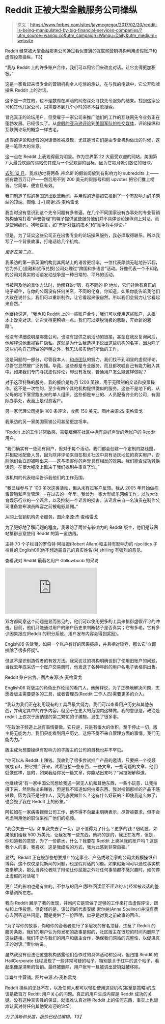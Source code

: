 # Reddit 正被大型金融服务公司操纵

> 原文：<https://www.forbes.com/sites/jaymcgregor/2017/02/20/reddit-is-being-manipulated-by-big-financial-services-companies/?utm_source=wanqu.co&utm_campaign=Wanqu+Daily&utm_medium=website>

Reddit 经常被大型金融服务公司通过看似普通的互联网营销机构利用虚假账户和虚假投票操纵。T3】

“我与 Reddit 上的许多账户合作，我们可以用它们来改变对话。让它变得更加积极。”

这是一家看起来很专业的营销机构令人吃惊的承认，在与我的电话中，它公开吹嘘操纵 Reddit 上的对话。

这不是一次性的，也不是数周在黑暗的网络深处寻找先令服务的结果。找到这家公司和其他几家公司，只需要不到几个小时的基本谷歌搜索。

冒充真正的论坛用户，但受雇于一家公司来推广他们的工作的互联网先令业务正在蓬勃发展。已经很久了。从[虚假的亚马逊评论](https://www.cnet.com/uk/news/amazon-continues-crack-down-on-alleged-fake-reviews-site/)到[美国军队的社交媒体](https://www.theguardian.com/technology/2011/mar/17/us-spy-operation-social-networks)，评论操纵和互联网论坛的概念一样古老。

 <fbs-ad position="inread" progressive="" ad-id="article-0-inread" aria-hidden="true" role="presentation">虚假的评论和虚假的对话很难被发现，尤其是当它们是由专业机构做出的时候，这是一笔巨大的生意。

这一点在 Reddit 上表现得最为明显。作为世界第 22 大最受欢迎的网站，美国第 7 大最受欢迎的网站使其成为一个受欢迎的目标，因为它每月吸引数亿的眼球。

[去年 12 月](http://www.forbes.com/sites/jaymcgregor/2016/12/14/how-we-bought-reddit-for-200/#6102cd3f7e14)，我成功地将两条 *完全是* 的假新闻放到有影响力的 subreddits 上——拥有数百万订户——然后用不到 200 美元的假账号和假 upvotes 把它们推上榜首。它简单、便宜且有效。

 <fbs-accordion class="expandable" current="-1">我们制造了假的英国退出欧盟新闻，并用假的选票把它推到了一个有影响力的子网站的顶端。图像...[+] 鸣谢:杰·麦格雷戈</fbs-accordion> 

我当时没有意识到这个先令问题有多普遍。在几个不同国家设有办事处的专业营销机构通常打着“声誉管理”的幌子提供这些服务他们并不具体谈论操纵网上对话，而是使用编码，狗哨语言，如“有针对性的技术”和“竞争对手诽谤。”

但是，为了证实这些公司正在出售专业的论坛操纵服务，我必须取得联系。所以我写了一个背景故事，打电话给几个机构。

*更多在第二页...*

我采访的第一家英国机构比其网站上的语言更坦率。一位代表厚颜无耻地告诉我，它为外汇(金融和货币兑换)公司处理过“跨国和多语言”活动。好像代表一个不知名的公司对真实的话语发动战争是一种日常的、平凡的活动。

当被问及他的具体方法时，他解释说:“嗯，有不同的 IP 地址，它们背后有真正的电子邮件，与你的公司没有任何关系，不同的化身，你知道，如果你能告诉我他们大致在说什么，我们可以重新制作，让它看起来很自然。所以我们会努力让它看起来自然。”

他继续说道，“我也和 Reddit 上的一些账户合作，我们可以使用这些账户，从根本上改变对话。让它变得更积极一点。我们可以摆脱消极的思路，开始新的思路”。

他没有详细说明是哪些公司，也没有提供之前活动的链接，甚至在我反复询问后，他解释说他重视客户隐私。这就是为什么我选择不说出这些机构的名字，因为除了这些机构自己所做的声明之外，我无法核实他们所做的工作。

这是问题的一部分，尽管我本人、[和点团队](https://www.youtube.com/pointreport)的努力，我们找不到明显的虚假评论，尽管它显然被广泛传播。毕竟，这些都是专业服务，而且都吹嘘自己有能力融入其中。如果我们专门寻找虚假评论，却没有发现，普通用户怎么能这样做呢？

对于这项特殊的服务，我的报价是每月 1200 英镑，用于无限制的交谈和投票操作。这不是一次性的，至少有四个其他机构提供类似的服务。这些不是地下的、从父母的地下室里跑出来的单人组织。这些都是专业的、人员配备齐全的公司，有国际办事处，表面上是付费客户。

 <fbs-accordion>另一家代理公司提供 100 条评论，收费 150 美元。图片来源:杰·麦格雷戈</fbs-accordion> 

我采访的另一家美国营销公司甚至更加坦率。

“Reddit 上的工作非常敏感，需要雇佣在社区中拥有良好声誉的老帐户的 Reddit 用户。

“我们确实有一些现有用户，但对于每个活动，我们都会创建一个定制的路线图，并相应地配备人员，因为除非评论来自在相关社区中具有活跃地位的真实用户，否则他们会立即被叫出来——这与损害你的声誉具有相反的效果。我们能否成功转换话题，在很大程度上取决于我们找到并审查了谁。”

该机构的代表继续告诉我他们的工作范围。

“我已经参与了 100 多次这类活动，但从未有过客户反馈。我从 2005 年开始做病毒营销和声誉管理。=在过去的一年里，我曾为一家大型娱乐网络工作，以放大体育娱乐行业的一个谣言，以及控制一个谣言的损害，该谣言来自一名演员在制作公司准备宣布演员阵容之前被电影雇佣。”

 <fbs-accordion>从网上营销机构先令服务。图片来源:杰·麦格雷戈</fbs-accordion> 

为了更好地了解问题的程度，我采访了两位有影响力的 Reddit 版主，他们是该网站抵御恶意使用 Reddit 的第一道防线。

主持 70 个子栏目的罗伯特·阿拉姆(Robert Allam)和主持有影响力的 r/politics 子栏目的 English06(他不想透露自己的真实姓名)对 shilling 有强烈的意见。

查看我对 Reddit 最著名用户 Gallowboob 的采访

<iframe class="youtube-player" type="text/html" src="https://www.youtube.com/embed/pAFKvJSM7lU" frameborder="0" scrolling="no">视频</iframe>

双方都同意这个问题是显而易见的，他们可以使用更多的工具来抵御虚假评论的冲击。目前，他们只能通过用户的账户历史来判断帖子是否真实；它有多老，它有多少因果报应(Reddit 的积分系统，用户发布内容会得到奖励)。

Engish06 告诉我，如果一个账户有好的因果报应，并且相对较老，那么它“立即排除了很多怀疑”。

但这不是识别造假者的有效方法。我采访过的机构明确谈到了使用旧账户的问题，当我去年底采访一个账户交易商时，他发送了各种年龄的用户名电子表格供出售。

 <fbs-accordion>Reddit 账户出售。图片来源:杰·麦格雷戈</fbs-accordion> 

English06 将版主的角色比作论坛的看门人，他解释说，为了正确地解决问题，志愿者版主需要更多的工具，或者管理员(Reddit 工作人员)需要更多的介入。

“我认为我们正在利用现有的工具尽最大努力。我们可以查看用户历史和其他东西，并确定其中的许多内容，但至于在更大的范围内这样做，我的意思是，政治是 reddit 上仅次于唐纳德的第二繁忙的子编辑。发生了很多事。

“在政治子频道上总有事情要做。它只是，只是有很大的体积。至于停止一切，版主将无能为力。我们只能看到用户历史。这将不得不来自管理方面的事情。我们无能为力。”

版主成为想要操纵有影响力的子版主的公司的目标也并不罕见。

“你可以从 Reddit 上赚钱。我收到了很多尝试推广产品的邀请，只要把一个视频做成 gif，把它推广开来，试着链接一些东西，一些文章，一些可疑的文章，他们就像这样，是的，如果我给你发一篇文章，你能贴出来吗？”阿拉姆解释道。

他继续说“有一家中国公司想给我送一架无人机和其他东西，一些小玩意，让我拍摄下来，然后贴出来赚钱，但是我不知道如何拍摄东西。我对推销那样的产品不感兴趣，因为我不是制作人，我到底要做什么？这有什么好玩的？即使我这么做了，也会毁了我在 Reddit 上的形象。”

阿拉姆在一家病毒视频公司工作，他不得不向雇主明确表示，尽管被要求，但不会考虑利用他的职位来推广他们的视频。

“我会失去一切。如果我失去了一切，那不值得为了什么？更多的钱？很明显，如果他们给我 500 万美元，让我发布一些东西，他妈的是的，我正在发布，但是，你知道我的意思，为了一份薪水，什么？我要在 Reddit 上卖掉我的账户吗？这是我个人的事，我喜欢，这是我成名的方式，我为此感到非常自豪。”

显然，Reddit 正在被那些想要推广特定事业、产品或政治家的公司大规模操纵和博弈。这不仅仅是假新闻的问题，也是假对话的问题。如果假新闻可以通过事实核查来解决，那么当评论者除了辩论让你屈服之外对任何事情都不感兴趣时，如何停止虚假的对话呢？

更广泛的影响也是有害的。不参与的用户(那些阅读但不评论的人)经常被谈话的整体基调所左右。

我向 Reddit 展示了我的发现，并询问它是否做了足够的工作来打击虚假评论、跟帖和上传投票。但奇怪的是，该公司的代表安娜·索尔纳(Anna Soellner)并没有费心去回答这些问题，而是提供了一份声明，似乎是对我之前故事的回应。

“为了写你的故事，你和你的合著者进行了多层次的冒名顶替，违反了 Reddit 的服务条款。我们的用户认为你发布的故事是假的，社区版主在很短的时间内删除了这些链接。我们不断与我们的用户和版主合作，确保我们网站的完整性，以促进真正的对话。”索尔纳说。

虽然我没有设法让这些机构透露他们合作过的具体活动和公司，但扫描 Reddit 的 HailCorporate 线程发现了一些非常可疑的帖子。特别是关于红牛的这个帖子，看起来像是清晰的营销。最终被删除，用户账号一旦被调出营销就被移除。

 <fbs-accordion>涉嫌红牛营销。图片来源:杰·麦格雷戈</fbs-accordion> 

Reddit 操纵的无处不在，以及任何人都可以轻松使用这些机构(甚至是策略)的应该是数百万 Reddit 用户关心的问题。真正的用户生成内容是 Reddit 成功的关键。没有这种真实性的保证，就很难认真对待 Reddit 上的任何东西，事实上也很难认真对待任何其他受欢迎的论坛。

*为了清晰和长度，报价已经过编辑。T3】*</fbs-ad>